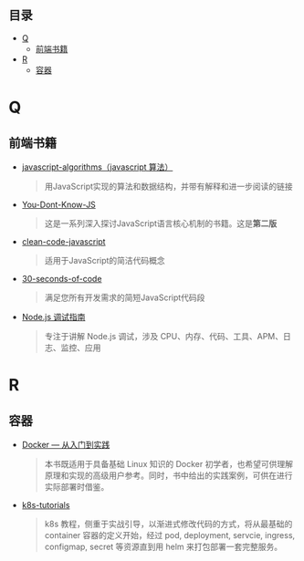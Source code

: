 ## 目录

+ [Q](#Q)
    - [前端书籍](#前端书籍)
+ [R](#R)
    - [容器](#容器)

# Q

## 前端书籍

- [javascript-algorithms（javascript 算法）](https://github.com/trekhleb/javascript-algorithms)
  > 用JavaScript实现的算法和数据结构，并带有解释和进一步阅读的链接

- [You-Dont-Know-JS](https://github.com/getify/You-Dont-Know-JS)
  > 这是一系列深入探讨JavaScript语言核心机制的书籍。这是**第二版**

- [clean-code-javascript](https://github.com/ryanmcdermott/clean-code-javascript)
  > 适用于JavaScript的简洁代码概念

- [30-seconds-of-code](https://github.com/30-seconds/30-seconds-of-code)
  > 满足您所有开发需求的简短JavaScript代码段

- [Node.js 调试指南](https://github.com/nswbmw/node-in-debugging)
  > 专注于讲解 Node.js 调试，涉及 CPU、内存、代码、工具、APM、日志、监控、应用

# R

## 容器
- [Docker — 从入门到实践](https://vuepress.mirror.docker-practice.com/)
  > 本书既适用于具备基础 Linux 知识的 Docker 初学者，也希望可供理解原理和实现的高级用户参考。同时，书中给出的实践案例，可供在进行实际部署时借鉴。

- [k8s-tutorials](https://github.com/guangzhengli/k8s-tutorials)
  > k8s 教程，侧重于实战引导，以渐进式修改代码的方式，将从最基础的 container 容器的定义开始，经过 pod, deployment, servcie, ingress, configmap, secret 等资源直到用 helm 来打包部署一套完整服务。 
